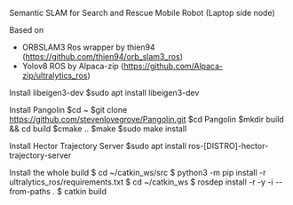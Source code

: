 Semantic SLAM for Search and Rescue Mobile Robot (Laptop side node)

Based on 
- ORBSLAM3 Ros wrapper by thien94 (https://github.com/thien94/orb_slam3_ros)
- Yolov8 ROS by Alpaca-zip (https://github.com/Alpaca-zip/ultralytics_ros)


Install libeigen3-dev
$sudo apt install libeigen3-dev

Install Pangolin
$cd ~
$git clone https://github.com/stevenlovegrove/Pangolin.git
$cd Pangolin
$mkdir build && cd build
$cmake ..
$make
$sudo make install

Install Hector Trajectory Server
$sudo apt install ros-[DISTRO]-hector-trajectory-server

Install the whole build
$ cd ~/catkin_ws/src
$ python3 -m pip install -r ultralytics_ros/requirements.txt
$ cd ~/catkin_ws
$ rosdep install -r -y -i --from-paths .
$ catkin build

